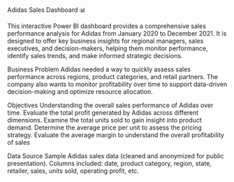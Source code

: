  Adidas Sales Dashboard 📊

This interactive Power BI dashboard provides a comprehensive sales performance analysis for Adidas from January 2020 to December 2021. It is designed to offer key business insights for regional managers, sales executives, and decision-makers, helping them monitor performance, identify sales trends, and make informed strategic decisions.


Business Problem
Adidas needed a way to quickly assess sales performance across regions, product categories, and retail partners. The company also wants to monitor profitability over time to support data-driven decision-making and optimize resource allocation.


Objectives
Understanding the overall sales performance of Adidas over time.
Evaluate the total profit generated by Adidas across different dimensions.
Examine the total units sold to gain insight into product demand.
Determine the average price per unit to assess the pricing strategy.
Evaluate the average margin to understand the overall profitability of sales

Data Source
Sample Adidas sales data (cleaned and anonymized for public presentation).
Columns included: date, product category, region, state, retailer, sales, units sold, operating profit, etc.

